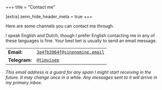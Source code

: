 +++
title = "Contact me"

[extra]
zenn_hide_header_meta = true
+++

Here are some channels you can contact me through.

I speak English and Dutch, though I prefer English contacting me in any of these
languages is fine. Your best bet is usually to send an email message.

|              |                                         |
| :----------- | :-------------------------------------- |
| **Email:**   | [`3a4fb3964f@sinenomine.email`][mailto] |
| **Telegram:** | [`@timvisee`][telegram]                |

_This email address is a guard for any spam I might start receiving in the
future. It may change once in a while. Any messages sent to it will arrive in my
primary inbox._

[mailto]: mailto:3a4fb3964f@sinenomine.email
[telegram]: https://t.me/timvisee
